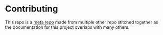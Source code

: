 # Contributing

This repo is a [meta repo](https://github.com/mateodelnorte/meta) made from multiple other repo stitched together as
the documentation for this project overlaps with many others.  